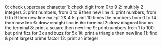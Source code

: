 0: check uppercase character
1: check digit from 0 to 9
2: multiply 2 integers
3: print numbers, from 0 to 9 then new line
4: print numbers, from 0 to 9 then new line except 2& 4
5: print 10 times the numbers from 0 to 14 then new line
6: draw straight line in the terminal
7: draw diagonal line on the terminal
8: print a square then new line
9: print numbers from 1 to 100 but print fizz for 3x and buzz for 5x
10: print a triangle then new line
11: find & print largest prime factor
12: print an integer
